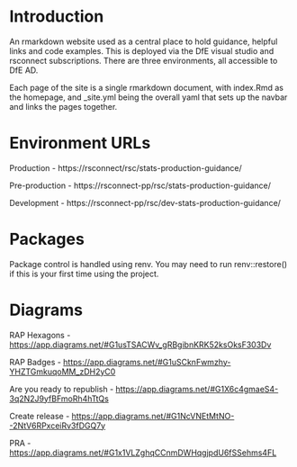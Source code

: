 # Introduction
An rmarkdown website used as a central place to hold guidance, helpful links and code examples. This is deployed via the DfE visual studio and rsconnect subscriptions. There are three environments, all accessible to DfE AD.

Each page of the site is a single rmarkdown document, with index.Rmd as the homepage, and _site.yml being the overall yaml that sets up the navbar and links the pages together.

# Environment URLs

Production - https://rsconnect/rsc/stats-production-guidance/

Pre-production - https://rsconnect-pp/rsc/stats-production-guidance/

Development - https://rsconnect-pp/rsc/dev-stats-production-guidance/

# Packages
Package control is handled using renv. You may need to run renv::restore() if this is your first time using the project.

# Diagrams

RAP Hexagons - https://app.diagrams.net/#G1usTSACWv_gRBgibnKRK52ksOksF303Dv

RAP Badges - https://app.diagrams.net/#G1uSCknFwmzhy-YHZTGmkuqoMM_zDH2yC0

Are you ready to republish - https://app.diagrams.net/#G1X6c4gmaeS4-3q2N2J9yfBFmoRh4hTtQs

Create release - https://app.diagrams.net/#G1NcVNEtMtNO--2NtV6RPxceiRv3fDGQ7y

PRA - https://app.diagrams.net/#G1x1VLZghqCCnmDWHqgjpdU6fSSehms4FL
